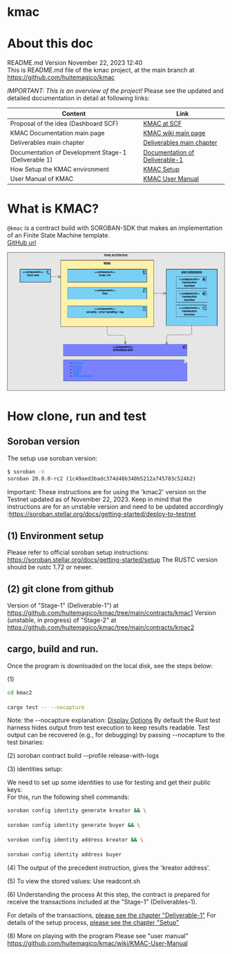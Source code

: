 # kmac
# About this doc 
README.md Version November 22, 2023 12:40<br />
This is README.md file of the kmac project, at the main branch at https://github.com/huitemagico/kmac

 *IMPORTANT: This is an overview of the project!*
Please see the updated and detailed documentation in detail at following links:

| Content| Link |
| --- | --- |
| Proposal of the idea (Dashboard SCF)| [KMAC at SCF](https://dashboard.communityfund.stellar.org/scfawards/scf-20/panelreview/suggestion/103) |
| KMAC Documentation main page| [KMAC wiki main page](https://github.com/huitemagico/kmac/wiki) |
| Deliverables main chapter| [Deliverables main chapter ](https://github.com/huitemagico/kmac/wiki#deliverables) |
| Documentation of Development Stage-1 (Deliverable 1) | [Documentation of Deliverable-1](https://github.com/huitemagico/kmac/wiki/KMAC-Deliverable-1) |
| How Setup the KMAC environment  | [KMAC Setup](https://github.com/huitemagico/kmac/wiki/KMAC-Setup) |
| User Manual of KMAC| [KMAC User Manual](https://github.com/huitemagico/kmac/wiki/KMAC-User-Manual) |




# What is KMAC?
`@kmac` is a contract build with SOROBAN-SDK that makes an  implementation of an Finite State Machine template. <br />
[GitHub url](https://github.com/huitemagico/kmac)

![Kmac architecture](pictures/kmac03.vpd.png)

 
# How clone, run and test 

## Soroban version
The setup use soroban version: 
```bash
$ soroban -V
soroban 20.0.0-rc2 (1c49aed3badc374d46b340b5212a745703c524b2)
```
 
Important: These instructions are for using the 'kmac2' version on the Testnet updated as of November 22, 2023. Keep in mind that the instructions are for an unstable version and need to be updated accordingly :https://soroban.stellar.org/docs/getting-started/deploy-to-testnet

## (1) Environment setup 

 Please refer to official soroban setup instructions: https://soroban.stellar.org/docs/getting-started/setup
 The RUSTC version should be rustc 1.72 or newer.

## (2) git clone from github 
Version of "Stage-1" (Deliverable-1") at https://github.com/huitemagico/kmac/tree/main/contracts/kmac1
Version (unstable, in progress) of "Stage-2" at https://github.com/huitemagico/kmac/tree/main/contracts/kmac2

## cargo, build and run.


Once the program is downloaded on the local disk, see the steps below:

(1)
 ```bash
cd kmac2

cargo test -- --nocapture
 ```
Note: the --nocapture  explanation:
 [Display Options](https://doc.rust-lang.org/cargo/commands/cargo-test.html#display-options)
 By default the Rust test harness hides output from test execution to keep results readable. Test output can be recovered (e.g., for debugging) by passing --nocapture to the test binaries:

(2) soroban contract build --profile release-with-logs

(3) identities setup:

We need to set up some identities to use for testing and get their public keys: <br />
For this, run the following shell commands:
```bash
soroban config identity generate kreator && \

soroban config identity generate buyer && \

soroban config identity address kreator && \

soroban config identity address buyer
```

(4) The output of the precedent instruction, gives the 'kreator address'.
 

(5) To view the stored values:
Use readcont.sh 

(6) Understanding the process
At this step, the contract is prepared for receive the transactions included at the "Stage-1" (Deliverables-1).

For details of the transactions, [please see the chapter "Deliverable-1"](https://github.com/huitemagico/kmac/wiki/KMAC-Deliverable-1)
For details of the setup process, [please see the chapter "Setup"](https://github.com/huitemagico/kmac/wiki/KMAC-Setup)

(8) More on playing with the program
Please see "user manual"
https://github.com/huitemagico/kmac/wiki/KMAC-User-Manual

